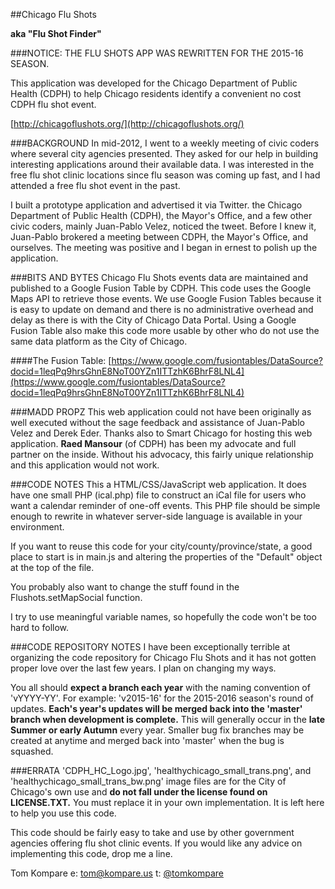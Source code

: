 ##Chicago Flu Shots

**aka "Flu Shot Finder"**

###NOTICE: THE FLU SHOTS APP WAS REWRITTEN FOR THE 2015-16 SEASON.

This application was developed for the Chicago Department of Public Health (CDPH)
to help Chicago residents identify a convenient no cost CDPH flu shot event.

[http://chicagoflushots.org/](http://chicagoflushots.org/)

###BACKGROUND
In mid-2012, I went to a weekly meeting of civic coders where several city agencies 
presented. They asked for our help in building interesting applications around
their available data. I was interested in the free flu shot clinic locations
since flu season was coming up fast, and I had attended a free flu shot event
in the past.

I built a prototype application and advertised it via Twitter. the Chicago 
Department of Public Health (CDPH), the Mayor's Office, and a few other 
civic coders, mainly Juan-Pablo Velez, noticed the tweet. Before I knew 
it, Juan-Pablo brokered a meeting between CDPH, the Mayor's Office, and 
ourselves. The meeting was positive and I began in ernest to polish up 
the application.

###BITS AND BYTES
Chicago Flu Shots events data are maintained and published to a Google Fusion
Table by CDPH. This code uses the Google Maps API to retrieve those events. We use
Google Fusion Tables because it is easy to update on demand and there is no
administrative overhead and delay as there is with the City of Chicago Data Portal.
Using a Google Fusion Table also make this code more usable by other who do not
use the same data platform as the City of Chicago.

####The Fusion Table:
[https://www.google.com/fusiontables/DataSource?docid=1leqPq9hrsGhnE8NoT00YZn1ITTzhK6BhrF8LNL4](https://www.google.com/fusiontables/DataSource?docid=1leqPq9hrsGhnE8NoT00YZn1ITTzhK6BhrF8LNL4)

###MADD PROPZ
This web application could not have been originally as well executed without 
the sage feedback and assistance of Juan-Pablo Velez and Derek Eder. Thanks 
also to Smart Chicago for hosting this web application. **Raed Mansour** (of CDPH)
has been my advocate and full partner on the inside. Without his advocacy, this
fairly unique relationship and this application would not work.

###CODE NOTES
This a HTML/CSS/JavaScript web application. It does have one small PHP (ical.php)
file to construct an iCal file for users who want a calendar reminder of one-off
events. This PHP file should be simple enough to rewrite in whatever server-side 
language is available in your environment.

If you want to reuse this code for your city/county/province/state, a good place
to start is in main.js and altering the properties of the "Default" object at the 
top of the file.

You probably also want to change the stuff found in the Flushots.setMapSocial
function.

I try to use meaningful variable names, so hopefully the code won't be too hard 
to follow.


###CODE REPOSITORY NOTES
I have been exceptionally terrible at organizing the code repository for Chicago Flu
Shots and it has not gotten proper love over the last few years. I plan on 
changing my ways.

You all should **expect a branch each year** with the naming 
convention of 'vYYYY-YY'. For example: 'v2015-16' for the 2015-2016 season's
round of updates. **Each's year's updates will be merged back into the 'master'
branch when development is complete.** This will generally occur in the **late 
Summer or early Autumn** every year. Smaller bug fix branches may be created
at anytime and merged back into 'master' when the bug is squashed.

###ERRATA
'CDPH_HC_Logo.jpg', 'healthychicago_small_trans.png', and 
'healthychicago_small_trans_bw.png' image files are for the City of 
Chicago's own use and **do not fall under the license found on LICENSE.TXT.** 
You must replace it in your own implementation. It is left here to help you 
use this code.

This code should be fairly easy to take and use by other government agencies
offering flu shot clinic events. If you would like any advice on 
implementing this code, drop me a line.

Tom Kompare
e: [tom@kompare.us](mailto:tom@kompare.us)
t: [@tomkompare](//twitter.com/tomkompare)